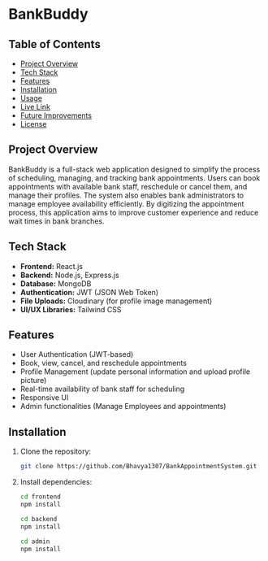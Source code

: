 # BankBuddy

## Table of Contents
- [Project Overview](#project-overview)
- [Tech Stack](#tech-stack)
- [Features](#features)
- [Installation](#installation)
- [Usage](#usage)
- [Live Link](#livelink)
- [Future Improvements](#future-improvements)
- [License](#license)

## Project Overview
BankBuddy is a full-stack web application designed to simplify the process of scheduling, managing, and tracking bank appointments. Users can book appointments with available bank staff, reschedule or cancel them, and manage their profiles. The system also enables bank administrators to manage employee availability efficiently. By digitizing the appointment process, this application aims to improve customer experience and reduce wait times in bank branches.

## Tech Stack
- **Frontend:** React.js
- **Backend:** Node.js, Express.js
- **Database:** MongoDB
- **Authentication:** JWT (JSON Web Token)
- **File Uploads:** Cloudinary (for profile image management)
- **UI/UX Libraries:** Tailwind CSS

## Features
- User Authentication (JWT-based)
- Book, view, cancel, and reschedule appointments
- Profile Management (update personal information and upload profile picture)
- Real-time availability of bank staff for scheduling
- Responsive UI
- Admin functionalities (Manage Employees and appointments)

## Installation

1. Clone the repository:
   ```bash
   git clone https://github.com/Bhavya1307/BankAppointmentSystem.git

2. Install dependencies:
   ```bash
   cd frontend
   npm install

   cd backend
   npm install

   cd admin
   npm install
